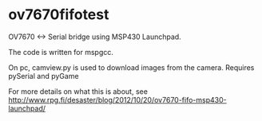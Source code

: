 ov7670fifotest
==============

OV7670 <-> Serial bridge using MSP430 Launchpad.

The code is written for mspgcc.

On pc, camview.py is used to download images from the camera. Requires
pySerial and pyGame

For more details on what this is about, see
http://www.rpg.fi/desaster/blog/2012/10/20/ov7670-fifo-msp430-launchpad/
